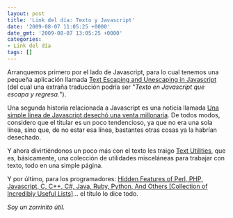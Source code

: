```yaml
---
layout: post
title: 'Link del día: Texto y Javascript'
date: '2009-08-07 11:05:25 +0000'
date_gmt: '2009-08-07 13:05:25 +0000'
categories:
- Link del día
tags: []
---
```


Arranquemos primero por el lado de Javascript, para lo cual tenemos una pequeña aplicación llamada [Text Escaping and Unescaping in Javascript](http://0xcc.net/jsescape/) (del cual una extraña traducción podría ser "_Texto en Javascript que escapa y regresa._").

Una segunda historia relacionada a Javascript es una noticia llamada [Una simple linea de Javascript desechó una venta millonaria](http://www.fayerwayer.com/2009/07/una-simple-linea-de-javascript-desecho-una-venta-millonaria/). De todos modos, considero que el titular es un poco tendencioso, ya que no era una sola línea, sino que, de no estar esa línea, bastantes otras cosas ya la habrían desechado.

Y ahora divirtiéndonos un poco más con el texto les traigo [Text Utilities](http://streetpc.free.fr/text/), que es, básicamente, una colección de utilidades misceláneas para trabajar con texto, todo en una simple página.

Y por último, para los programadores: [Hidden Features of Perl, PHP, Javascript, C, C++, C#, Java, Ruby, Python, And Others [Collection of Incredibly Useful Lists]](http://beerpla.net/2009/06/21/hidden-features-of-perl-php-javascript-c-c-c-java-ruby-python-and-others-collection-of-incredibly-useful-lists/)... el título lo dice todo.

_Soy un zorrinito útil._
